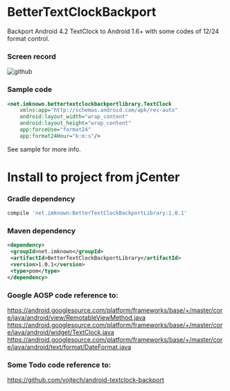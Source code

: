 # BetterTextClockBackport
Backport Android 4.2 TextClock to Android 1.6+ with some codes of 12/24 format control.

### Screen record
![github](https://raw.githubusercontent.com/imknown/BetterTextClockBackport/master/Art/screen_record.gif "github")

### Sample code
``` xml
<net.imknown.bettertextclockbackportlibrary.TextClock
    xmlns:app="http://schemas.android.com/apk/res-auto"
    android:layout_width="wrap_content"
    android:layout_height="wrap_content"
    app:forceUse="format24"
    app:format24Hour="k:m:s"/>
```

See sample for more info.

# Install to project from jCenter
### Gradle dependency
``` groovy
compile 'net.imknown:BetterTextClockBackportLibrary:1.0.1'
 ```

### Maven dependency
 ``` xml
<dependency>
  <groupId>net.imknown</groupId>
  <artifactId>BetterTextClockBackportLibrary</artifactId>
  <version>1.0.1</version>
  <type>pom</type>
</dependency>
 ```

### Google AOSP code reference to:
https://android.googlesource.com/platform/frameworks/base/+/master/core/java/android/view/RemotableViewMethod.java
https://android.googlesource.com/platform/frameworks/base/+/master/core/java/android/widget/TextClock.java
https://android.googlesource.com/platform/frameworks/base/+/master/core/java/android/text/format/DateFormat.java

### Some Todo code reference to:
https://github.com/vojtech/android-textclock-backport
